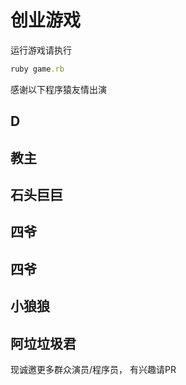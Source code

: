 # 创业游戏

运行游戏请执行

```ruby
ruby game.rb
```

感谢以下程序猿友情出演

## D

## 教主

## 石头巨巨

## 四爷

## 四爷

## 小狼狼

## 阿垃垃圾君

现诚邀更多群众演员/程序员， 有兴趣请PR
